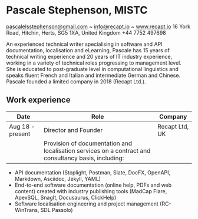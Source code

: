 # Pascale Stephenson, MISTC

pascalelsstephenson@gmail.com ~ info@recapt.io ~ www.recapt.io
16 York Road, Hitchin, Herts, SG5 1XA, United Kingdom
+44 7752 497698

An experienced technical writer specialising in software and API documentation, localisation and eLearning, Pascale has 15 years of technical writing experience and 20 years of IT industry experience, working in a variety of technical roles progressing to management level. She is educated to post-graduate level in computational linguistics and speaks fluent French and Italian and intermediate German and Chinese. Pascale founded a limited company in 2018 (Recapt Ltd.).

## Work experience
| Date | Role | Company |
| ---- | ---- | ------- |
| Aug 18 - present | Director and Founder | Recapt Ltd, UK |
| |Provision of documentation and localisation services on a contract and consultancy basis, including:||
- API documentation (Stoplight, Postman, Slate, DocFX, OpenAPI, Markdown, Asciidoc, Jekyll, YAML)
- End-to-end software documentation (online help, PDFs and web content) created with industry publishing tools  (MadCap Flare, ApexSQL, SnagIt, Docusaurus, ClickHelp)
- Software localisation engineering and project management (RC-WinTrans, SDL Passolo) 
